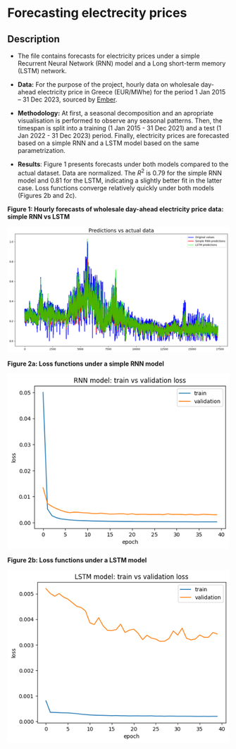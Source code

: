 # Forecasting electrecity prices
## Description
* The file contains forecasts for electricity prices under a simple Recurrent Neural Network (RNN) model and a Long short-term memory (LSTM) network.
*  **Data:** For the purpose of the project, hourly data on wholesale day-ahead electricity price in Greece (EUR/MWhe) for the period 1 Jan 2015 – 31 Dec 2023, sourced by [Ember](https://ember-climate.org/data-catalogue/european-wholesale-electricity-price-data/).
* **Methodology:** At first, a seasonal decomposition and an apropriate visualisation is performed to observe any seasonal patterns.
Then, the timespan is split into a training (1 Jan 2015 - 31 Dec 2021) and a test (1 Jan 2022 - 31 Dec 2023) period.
Finally, electricity prices are forecasted based on a simple RNN and a LSTM model based on the same parametrization.

* **Results**: Figure 1 presents forecasts under both models compared to the actual dataset. Data are normalized.
The $R^2$ is 0.79 for the simple RNN model and 0.81 for the LSTM, indicating a slightly better fit in the latter case.
Loss functions converge relatively quickly under both models (Figures 2b and 2c).
 
**Figure 1: Hourly forecasts of wholesale day-ahead electricity price data: simple RNN vs LSTM** 

![forecasts](assets/pred_vs_actual.png)

**Figure 2a: Loss functions under a simple RNN model** 

![RNN tvl](assets/RNN_train_vs_loss.png)

**Figure 2b: Loss functions under a LSTM model** 

![LSTM tvl](assets/LSTM_train_vs_loss.png)
